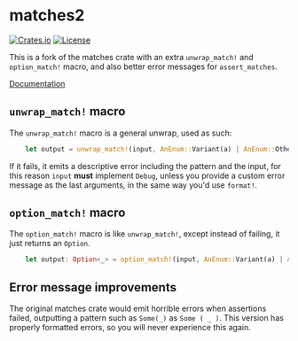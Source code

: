 # matches2

[![Crates.io](https://img.shields.io/crates/v/matches2.svg)](https://crates.io/crates/matches2)
[![License](https://img.shields.io/crates/l/matches2.svg)](https://raw.githubusercontent.com/Laaas/matches2/master/LICENSE)

This is a fork of the matches crate with an extra `unwrap_match!` and `option_match!` macro,
and also better error messages for `assert_matches`.

[Documentation](https://docs.rs/matches2)

## `unwrap_match!` macro

The `unwrap_match!` macro is a general unwrap, used as such:
```rust
	let output = unwrap_match!(input, AnEnum::Variant(a) | AnEnum::OtherVariant(a) if a < 5 * 2 => a);
```

If it fails, it emits a descriptive error including the pattern and the input,
for this reason `input` **must** implement `Debug`, unless you provide a custom error message
as the last arguments, in the same way you'd use `format!`.

## `option_match!` macro

The `option_match!` macro is like `unwrap_match!`, except instead of failing,
it just returns an `Option`.
```rust
	let output: Option<_> = option_match!(input, AnEnum::Variant(a) | AnEnum::OtherVariant(a) if a < 5 * 2 => a);
```

## Error message improvements

The original matches crate would emit horrible errors when assertions failed,
outputting a pattern such as `Some(_)` as `Some ( _ )`. This version has properly
formatted errors, so you will never experience this again.
